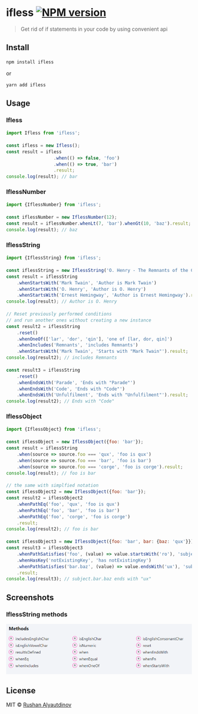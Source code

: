 # ifless [![NPM version][npm-image]][npm-url]

> Get rid of if statements in your code by using convenient api

## Install

```sh
npm install ifless
```

or

```sh
yarn add ifless
```

## Usage

### Ifless

```javascript
import Ifless from 'ifless';

const ifless = new Ifless();
const result = ifless
                  .when(() => false, 'foo')
                  .when(() => true, 'bar')
                  .result;
console.log(result); // bar
```

### IflessNumber

```javascript
import {IflessNumber} from 'ifless';

const iflessNumber = new IflessNumber(12);
const result = iflessNumber.whenLt(7, 'bar').whenGt(10, 'baz').result;
console.log(result); // baz
```

### IflessString

```javascript
import {IflessString} from 'ifless';

const iflessString = new IflessString('O. Henry - The Remnants of the Code');
const result = iflessString
    .whenStartsWith('Mark Twain', 'Author is Mark Twain')
    .whenStartsWith('O. Henry', 'Author is O. Henry')
    .whenStartsWith('Ernest Hemingway', 'Author is Ernest Hemingway').result;
console.log(result); // Author is O. Henry

// Reset previously performed conditions
// and run another ones without creating a new instance
const result2 = iflessString
    .reset()
    .whenOneOf(['lar', 'dor', 'qin'], 'one of [lar, dor, qin]')
    .whenIncludes('Remnants', 'includes Remnants')
    .whenStartsWith('Mark Twain', 'Starts with "Mark Twain"').result;
console.log(result2); // includes Remnants

const result3 = iflessString
    .reset()
    .whenEndsWith('Parade', 'Ends with "Parade"')
    .whenEndsWith('Code', 'Ends with "Code"')
    .whenEndsWith('Unfulfilment', 'Ends with "Unfulfilment"').result;
console.log(result2); // Ends with "Code"
```

### IflessObject

```javascript
import {IflessObject} from 'ifless';

const iflessObject = new IflessObject({foo: 'bar'});
const result = iflessString
    .when(source => source.foo === 'qux', 'foo is qux')
    .when(source => source.foo === 'bar', 'foo is bar')
    .when(source => source.foo === 'corge', 'foo is corge').result;
console.log(result); // foo is bar

// the same with simplfied notation
const iflessObject2 = new IflessObject({foo: 'bar'});
const result2 = iflessObject2
    .whenPathEq('foo', 'qux', 'foo is qux')
    .whenPathEq('foo', 'bar', 'foo is bar')
    .whenPathEq('foo', 'corge', 'foo is corge')
    .result;
console.log(result2); // foo is bar

const iflessObject3 = new IflessObject({foo: 'bar', bar: {baz: 'qux'}});
const result3 = iflessObject3
    .whenPathSatisfies('foo', (value) => value.startsWith('ro'), 'subject.foo starts with "ro"')
    .whenHasKey('notExistingKey', 'has notExistingKey')
    .whenPathSatisfies('bar.baz', (value) => value.endsWith('ux'), 'subject.bar.baz ends with "ux"')
    .result;
console.log(result3); // subject.bar.baz ends with "ux"
```

## Screenshots

### IflessString methods

![](media/IflessStringMethods.png)

## License

MIT © [Rushan Alyautdinov](https://github.com/akgondber)

[npm-image]: https://img.shields.io/npm/v/ifless.svg?style=flat
[npm-url]: https://npmjs.org/package/ifless
